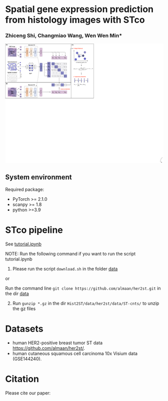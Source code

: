 # Spatial gene expression prediction from histology images with STco
### Zhiceng Shi, Changmiao Wang, Wen Wen Min*


![(Variational)](Workflow.png)

## System environment
Required package:
- PyTorch >= 2.1.0
- scanpy >= 1.8
- python >=3.9



# STco pipeline

See [tutorial.ipynb](tutorial.ipynb)


NOTE: Run the following command if you want to run the script tutorial.ipynb
 
1.  Please run the script `download.sh` in the folder [data](https://github.com/DDD1122/STco/tree/main/data) 

or 

Run the command line `git clone https://github.com/almaan/her2st.git` in the dir [data](https://github.com/DDD1122/STco/tree/main/data) 

2. Run `gunzip *.gz` in the dir `Hist2ST/data/her2st/data/ST-cnts/` to unzip the gz files


# Datasets

 -  human HER2-positive breast tumor ST data https://github.com/almaan/her2st/.
 -  human cutaneous squamous cell carcinoma 10x Visium data (GSE144240).


# Citation

Please cite our paper:

```



```
